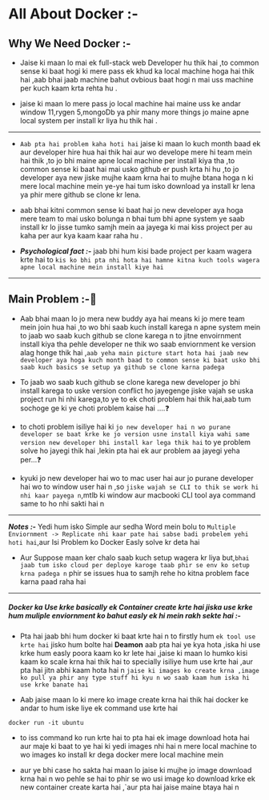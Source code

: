 # All About Docker :-

## Why We Need Docker :-

- Jaise ki maan lo mai ek full-stack web Developer hu thik hai ,to common sense ki baat hogi ki mere pass ek khud ka local machine hoga hai thik hai ,aab bhai jaab machine bahut ovbious baat hogi n mai uss machine per kuch kaam krta rehta hu .

- jaise ki maan lo mere pass jo local machine hai maine uss ke andar window 11,rygen 5,mongoDb ya phir many more things jo maine apne local system per install kr liya hu thik hai .

---

- `Aab pta hai problem kaha hoti hai` jaise ki maan lo kuch month baad ek aur developer hire hua hai thik hai aur wo develope mere hi team mein hai thik ,to jo bhi maine apne local machine per install kiya tha ,to common sense ki baat hai mai usko github er push krta hi hu ,to jo developer aya new jiske mujhe kaam krna hai to mujhe btana hoga n ki mere local machine mein ye-ye hai tum isko download ya install kr lena ya phir mere github se clone kr lena.

- aab bhai kitni common sense ki baat hai jo new developer aya hoga mere team to mai usko bolunga n bhai tum bhi apne system ye saab install kr lo jisse tumko samjh mein aa jayega ki mai kiss project per au kaha per aur kya kaam kaar raha hu .

- **_Psychological fact :-_** jaab bhi hum kisi bade project per kaam wagera krte hai to `kis ko bhi pta nhi hota hai hamne kitna kuch tools wagera apne local machine mein install kiye hai`

---

## Main Problem :-🥵

- Aab bhai maan lo jo mera new buddy aya hai means ki jo mere team mein join hua hai ,to wo bhi saab kuch install karega n apne system mein to jaab wo saab kuch github se clone karega n to jitne envoirnment install kiya tha pehle developer ne thik wo saab enviornment ke version alag honge thik hai ,`aab yeha main picture start hota hai jaab new developer aya hoga kuch month baad to common sense ki baat usko bhi saab kuch basics se setup ya github se clone karna padega`

- To jaab wo saab kuch github se clone karega new developer jo bhi install karega to uske version conflict ho jayegenge jiske vajah se uska project run hi nhi karega,to ye to ek choti problem hai thik hai,aab tum sochoge ge ki ye choti problem kaise hai ....❓

- to choti problem isiliye hai ki `jo new developer hai n wo purane developer se baat krke ke jo version usne install kiya wahi same version new developer bhi install kar lega thik hai` to ye problem solve ho jayegi thik hai ,lekin pta hai ek aur problem aa jayegi yeha per...❓

- kyuki jo new developer hai wo to mac user hai aur jo purane developer hai wo to window user hai n ,so `jiske wajah se CLI to thik se work hi nhi kaar payega n`,mtlb ki window aur macbooki CLI tool aya command same to ho nhi sakti hai n

---

**_Notes :-_** Yedi hum isko Simple aur sedha Word mein bolu to `Multiple Enviornment -> Replicate nhi kaar pate hai sabse badi probelem yehi hoti hai`,aur Isi Problem ko Docker Easly solve kr deta hai

- Aur Suppose maan ker chalo saab kuch setup wagera kr liya but,`bhai jaab tum isko cloud per deploye karoge taab phir se env ko setup krna padega n` phir se issues hua to samjh rehe ho kitna problem face karna paad raha hai

---

##### Docker ka Use krke basically ek Container create krte hai jiska use krke hum muliple enviornment ko bahut easly ek hi mein rakh sekte hai :-

- Pta hai jaab bhi hum docker ki baat krte hai n to firstly hum `ek tool use krte hai` jisko hum bolte hai **Deamon** aab pta hai ye kya hota ,iska hi use krke hum easly poora kaam ko kr lete hai ,jaise ki maan lo humko kisi kaam ko scale krna hai thik hai to specially isiliye hum use krte hai ,aur pta hai jitn abhi kaam hota hai n `jaise ki images ko create krna ,image ko pull ya phir any type stuff hi kyu n wo saab kaam hum iska hi use krke banate hai`


- Aab jaise maan lo ki mere ko image create krna hai thik hai docker ke andar to hum iske liye ek command use krte hai 

```
docker run -it ubuntu

```

- to iss command ko run krte hai to pta hai ek image download hota hai aur maje ki baat to ye hai ki yedi images nhi hai n mere local machine to wo images ko install kr dega docker mere local machine mein 

- aur ye bhi case ho sakta hai maan lo jaise ki mujhe jo image download krna hai n wo pehle se hai to phir se wo usi image ko download krke ek new container create karta hai ,`aur pta hai jaise maine btaya hai n 

